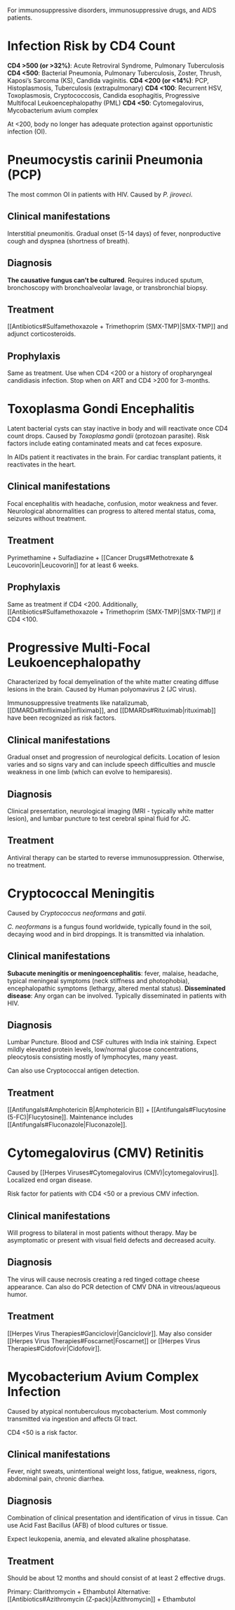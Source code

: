 For immunosuppressive disorders, immunosuppressive drugs, and AIDS patients.
# Infection Risk by CD4 Count
**CD4 >500 (or >32%)**: Acute Retroviral Syndrome, Pulmonary Tuberculosis
**CD4 <500**: Bacterial Pneumonia, Pulmonary Tuberculosis, Zoster, Thrush, Kaposi’s
Sarcoma (KS), Candida vaginitis.
**CD4 <200 (or <14%)**: PCP, Histoplasmosis, Tuberculosis (extrapulmonary)
**CD4 <100**: Recurrent HSV, Toxoplasmosis, Cryptococcosis, Candida esophagitis, Progressive Multifocal Leukoencephalopathy (PML)
**CD4 <50**: Cytomegalovirus, Mycobacterium avium complex

At <200, body no longer has adequate protection against opportunistic infection (OI).
# Pneumocystis carinii Pneumonia (PCP)
The most common OI in patients with HIV. Caused by *P. jiroveci*.
## Clinical manifestations
Interstitial pneumonitis. Gradual onset (5-14 days) of fever, nonproductive cough and dyspnea
(shortness of breath).
## Diagnosis
**The causative fungus can’t be cultured**. Requires induced sputum, bronchoscopy with bronchoalveolar lavage, or transbronchial biopsy.
## Treatment
[[Antibiotics#Sulfamethoxazole + Trimethoprim (SMX-TMP)|SMX-TMP]] and adjunct corticosteroids.
## Prophylaxis
Same as treatment. Use when CD4 <200 or a history of oropharyngeal candidiasis infection. Stop when on ART and CD4 >200 for 3-months.
# Toxoplasma Gondi Encephalitis
Latent bacterial cysts can stay inactive in body and will reactivate once CD4 count drops. Caused by *Toxoplasma gondii* (protozoan parasite). Risk factors include eating contaminated meats and cat feces exposure.

In AIDs patient it reactivates in the brain. For cardiac transplant patients, it reactivates in the heart.
## Clinical manifestations
Focal encephalitis with headache, confusion, motor weakness and fever. Neurological abnormalities can progress to altered mental status, coma, seizures without treatment.
## Treatment
Pyrimethamine + Sulfadiazine + [[Cancer Drugs#Methotrexate & Leucovorin|Leucovorin]] for at least 6 weeks.
## Prophylaxis
Same as treatment if CD4 <200. Additionally, [[Antibiotics#Sulfamethoxazole + Trimethoprim (SMX-TMP)|SMX-TMP]] if CD4 <100.
# Progressive Multi-Focal Leukoencephalopathy
Characterized by focal demyelination of the white matter creating diffuse lesions in the brain. Caused by Human polyomavirus 2 (JC virus).

Immunosuppressive treatments like natalizumab, [[DMARDs#Infliximab|infliximab]], and [[DMARDs#Rituximab|rituximab]] have been recognized as risk factors.
## Clinical manifestations
Gradual onset and progression of neurological deficits. Location of lesion varies and so signs vary and can include speech difficulties and muscle weakness in one limb (which can evolve to hemiparesis).
## Diagnosis
Clinical presentation, neurological imaging (MRI - typically white matter lesion), and lumbar puncture to test cerebral spinal fluid for JC.
## Treatment
Antiviral therapy can be started to reverse immunosuppression. Otherwise, no treatment.
# Cryptococcal Meningitis
Caused by *Cryptococcus neoformans* and *gatii*.

*C. neoformans* is a fungus found worldwide, typically found in the soil, decaying wood and in bird droppings. It is transmitted via inhalation.
## Clinical manifestations
**Subacute meningitis or meningoencephalitis**: fever, malaise, headache, typical meningeal symptoms (neck stiffness and photophobia), encephalopathic symptoms (lethargy, altered mental status).
**Disseminated disease**: Any organ can be involved. Typically disseminated in patients with HIV.
## Diagnosis
Lumbar Puncture. Blood and CSF cultures with India ink staining. Expect mildly elevated protein levels, low/normal glucose concentrations, pleocytosis consisting mostly of lymphocytes, many yeast.

Can also use Cryptococcal antigen detection.
## Treatment
[[Antifungals#Amphotericin B|Amphotericin B]] + [[Antifungals#Flucytosine (5-FC)|Flucytosine]]. Maintenance includes [[Antifungals#Fluconazole|Fluconazole]].
# Cytomegalovirus (CMV) Retinitis
Caused by [[Herpes Viruses#Cytomegalovirus (CMV)|cytomegalovirus]]. Localized end organ disease.

Risk factor for patients with CD4 <50 or a previous CMV infection.
## Clinical manifestations
Will progress to bilateral in most patients without therapy. May be asymptomatic or present with visual field defects and decreased acuity. 
## Diagnosis
The virus will cause necrosis creating a red tinged cottage cheese appearance. Can also do PCR detection of CMV DNA in vitreous/aqueous humor.
## Treatment
[[Herpes Virus Therapies#Ganciclovir|Ganciclovir]]. May also consider [[Herpes Virus Therapies#Foscarnet|Foscarnet]] or [[Herpes Virus Therapies#Cidofovir|Cidofovir]].
# Mycobacterium Avium Complex Infection
Caused by atypical nontuberculous mycobacterium. Most commonly transmitted via ingestion and affects GI tract.

CD4 <50 is a risk factor.
## Clinical manifestations
Fever, night sweats, unintentional weight loss, fatigue, weakness, rigors, abdominal pain, chronic diarrhea.
## Diagnosis
Combination of clinical presentation and identification of virus in tissue. Can use Acid Fast Bacillus (AFB) of blood cultures or tissue.

Expect leukopenia, anemia, and elevated alkaline phosphatase.
## Treatment
Should be about 12 months and should consist of at least 2 effective drugs.

Primary: Clarithromycin + Ethambutol
Alternative: [[Antibiotics#Azithromycin (Z-pack)|Azithromycin]] + Ethambutol